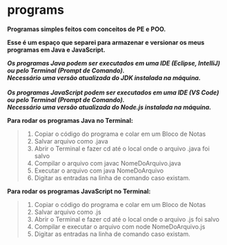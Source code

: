 # programs
**Programas simples feitos com conceitos de PE e POO.**

**Esse é um espaço que separei para armazenar e versionar os meus programas em Java e JavaScript.**

***Os programas Java podem ser executados em uma IDE (Eclipse, IntelliJ) ou pelo Terminal (Prompt de Comando). <br>
Necessário uma versão atualizada do JDK instalada na máquina. <br> <br>
Os programas JavaScript podem ser executados em uma IDE (VS Code) ou pelo Terminal (Prompt de Comando). <br>
Necessário uma versão atualizada do Node.js instalada na máquina.***

**Para rodar os programas Java no Terminal:**
> 1. Copiar o código do programa e colar em um Bloco de Notas 
> 2. Salvar arquivo como .java 
> 3. Abrir o Terminal e fazer cd até o local onde o arquivo .java foi salvo 
> 4. Compilar o arquivo com javac NomeDoArquivo.java
> 5. Executar o arquivo com java NomeDoArquivo 
> 6. Digitar as entradas na linha de comando caso existam. 

**Para rodar os programas JavaScript no Terminal:**
> 1. Copiar o código do programa e colar em um Bloco de Notas
> 2. Salvar arquivo como .js
> 3. Abrir o Terminal e fazer cd até o local onde o arquivo .js foi salvo
> 4. Compilar e executar o arquivo com node NomeDoArquivo.js
> 5. Digitar as entradas na linha de comando caso existam.
